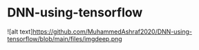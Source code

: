 # DNN-using-tensorflow
![alt text]https://github.com/MuhammedAshraf2020/DNN-using-tensorflow/blob/main/files/imgdeep.png
